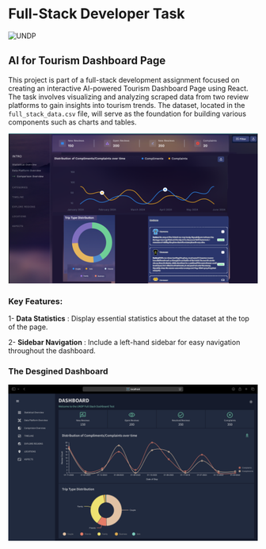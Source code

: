 # Full-Stack Developer Task

![UNDP](https://pbs.twimg.com/media/F5hq3wuXUAASlYn?format=jpg&name=medium)

## AI for Tourism Dashboard Page

This project is part of a full-stack development assignment focused on creating an interactive AI-powered Tourism Dashboard Page using React. The task involves visualizing and analyzing scraped data from two review platforms to gain insights into tourism trends. The dataset, located in the `full_stack_data.csv` file, will serve as the foundation for building various components such as charts and tables.

![Dashboard](1.png)

### Key Features:
1- **Data Statistics** : Display essential statistics about the dataset at the top of the page.

2- **Sidebar Navigation** : Include a left-hand sidebar for easy navigation throughout the dashboard.


### The Desgined Dashboard
![desgin](desgin.png)
